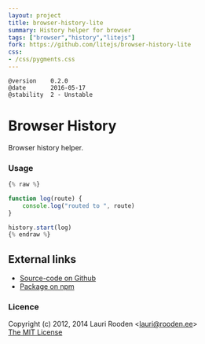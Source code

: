```yaml
---                                                                             
layout: project                                                                 
title: browser-history-lite
summary: History helper for browser
tags: ["browser","history","litejs"]
fork: https://github.com/litejs/browser-history-lite
css:                                                                            
- /css/pygments.css                                                              
---                                                                             
```



    @version    0.2.0
    @date       2016-05-17
    @stability  2 - Unstable


Browser History
===============

Browser history helper.


### Usage

```javascript
{% raw %}

function log(route) {
	console.log("routed to ", route)
}

history.start(log)
{% endraw %}
```

External links
--------------

-   [Source-code on Github](https://github.com/litejs/browser-history-lite)
-   [Package on npm](https://npmjs.org/package/browser-history-lite)


### Licence

Copyright (c) 2012, 2014 Lauri Rooden &lt;lauri@rooden.ee&gt;  
[The MIT License](http://lauri.rooden.ee/mit-license.txt)


